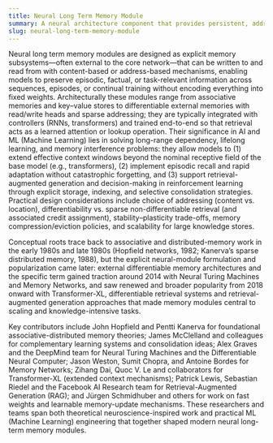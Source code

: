 ```yaml
---
title: Neural Long Term Memory Module
summary: A neural architecture component that provides persistent, addressable storage enabling networks to retain and retrieve information across long timescales beyond transient hidden states.
slug: neural-long-term-memory-module
---
```


Neural long term memory modules are designed as explicit memory subsystems—often external to the core network—that can be written to and read from with content-based or address-based mechanisms, enabling models to preserve episodic, factual, or task-relevant information across sequences, episodes, or continual training without encoding everything into fixed weights. Architecturally these modules range from associative memories and key–value stores to differentiable external memories with read/write heads and sparse addressing; they are typically integrated with controllers (RNNs, transformers) and trained end-to-end so that retrieval acts as a learned attention or lookup operation. Their significance in AI and ML (Machine Learning) lies in solving long-range dependency, lifelong learning, and memory interference problems: they allow models to (1) extend effective context windows beyond the nominal receptive field of the base model (e.g., transformers), (2) implement episodic recall and rapid adaptation without catastrophic forgetting, and (3) support retrieval-augmented generation and decision-making in reinforcement learning through explicit storage, indexing, and selective consolidation strategies. Practical design considerations include choice of addressing (content vs. location), differentiability vs. sparse non-differentiable retrieval (and associated credit assignment), stability–plasticity trade-offs, memory compression/eviction policies, and scalability for large knowledge stores.

Conceptual roots trace back to associative and distributed-memory work in the early 1980s and late 1980s (Hopfield networks, 1982; Kanerva’s sparse distributed memory, 1988), but the explicit neural-module formulation and popularization came later: external differentiable memory architectures and the specific term gained traction around 2014 with Neural Turing Machines and Memory Networks, and saw renewed and broader popularity from 2018 onward with Transformer-XL, differentiable retrieval systems and retrieval-augmented generation approaches that made memory modules central to scaling and knowledge-intensive tasks.

Key contributors include John Hopfield and Pentti Kanerva for foundational associative-distributed memory theories; James McClelland and colleagues for complementary learning systems and consolidation ideas; Alex Graves and the DeepMind team for Neural Turing Machines and the Differentiable Neural Computer; Jason Weston, Sumit Chopra, and Antoine Bordes for Memory Networks; Zihang Dai, Quoc V. Le and collaborators for Transformer-XL (extended context mechanisms); Patrick Lewis, Sebastian Riedel and the Facebook AI Research team for Retrieval-Augmented Generation (RAG); and Jürgen Schmidhuber and others for work on fast weights and learnable memory-update mechanisms. These researchers and teams span both theoretical neuroscience-inspired work and practical ML (Machine Learning) engineering that together shaped modern neural long-term memory modules.